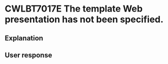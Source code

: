 # CWLBT7017E The template Web presentation has not been specified.

## Explanation

## User response